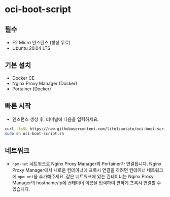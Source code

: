 # oci-boot-script
## 필수
- E2 Micro 인스턴스 (항상 무료)
- Ubuntu 20.04 LTS

## 기본 설치
- Docker CE
- Nginx Proxy Manager (Docker)
- Portainer (Docker)

## 빠른 시작
- 인스턴스 생성 후, 터미널에 다음을 입력하세요.
```sh
curl -fsSL https://raw.githubusercontent.com/life1spotato/oci-boot-script/main/oci-boot-script.sh -o oci-boot-script.sh
sudo sh oci-boot-script.sh
```

## 네트워크
- `npm-net` 네트워크로 Nginx Proxy Manager와 Portainer가 연결됩니다. Nginx Proxy Manager에서 새로운 컨테이너에 프록시 연결을 하려면 컨테이너 네트워크에 `npm-net`을 추가해주세요. 같은 네트워크에 있는 컨테이너는 Nginx Proxy Manager의 hostname/ip에 컨테이너 이름을 입력하여 편하게 프록시 연결할 수 있습니다.
